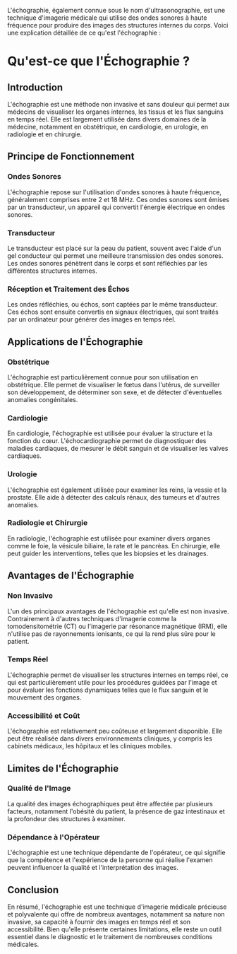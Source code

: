 L'échographie, également connue sous le nom d'ultrasonographie, est une technique d'imagerie médicale qui utilise des ondes sonores à haute fréquence pour produire des images des structures internes du corps. Voici une explication détaillée de ce qu'est l'échographie :

# Qu'est-ce que l'Échographie ?

## Introduction

L'échographie est une méthode non invasive et sans douleur qui permet aux médecins de visualiser les organes internes, les tissus et les flux sanguins en temps réel. Elle est largement utilisée dans divers domaines de la médecine, notamment en obstétrique, en cardiologie, en urologie, en radiologie et en chirurgie.

## Principe de Fonctionnement

### Ondes Sonores

L'échographie repose sur l'utilisation d'ondes sonores à haute fréquence, généralement comprises entre 2 et 18 MHz. Ces ondes sonores sont émises par un transducteur, un appareil qui convertit l'énergie électrique en ondes sonores.

### Transducteur

Le transducteur est placé sur la peau du patient, souvent avec l'aide d'un gel conducteur qui permet une meilleure transmission des ondes sonores. Les ondes sonores pénètrent dans le corps et sont réfléchies par les différentes structures internes.

### Réception et Traitement des Échos

Les ondes réfléchies, ou échos, sont captées par le même transducteur. Ces échos sont ensuite convertis en signaux électriques, qui sont traités par un ordinateur pour générer des images en temps réel.

## Applications de l'Échographie

### Obstétrique

L'échographie est particulièrement connue pour son utilisation en obstétrique. Elle permet de visualiser le fœtus dans l'utérus, de surveiller son développement, de déterminer son sexe, et de détecter d'éventuelles anomalies congénitales.

### Cardiologie

En cardiologie, l'échographie est utilisée pour évaluer la structure et la fonction du cœur. L'échocardiographie permet de diagnostiquer des maladies cardiaques, de mesurer le débit sanguin et de visualiser les valves cardiaques.

### Urologie

L'échographie est également utilisée pour examiner les reins, la vessie et la prostate. Elle aide à détecter des calculs rénaux, des tumeurs et d'autres anomalies.

### Radiologie et Chirurgie

En radiologie, l'échographie est utilisée pour examiner divers organes comme le foie, la vésicule biliaire, la rate et le pancréas. En chirurgie, elle peut guider les interventions, telles que les biopsies et les drainages.

## Avantages de l'Échographie

### Non Invasive

L'un des principaux avantages de l'échographie est qu'elle est non invasive. Contrairement à d'autres techniques d'imagerie comme la tomodensitométrie (CT) ou l'imagerie par résonance magnétique (IRM), elle n'utilise pas de rayonnements ionisants, ce qui la rend plus sûre pour le patient.

### Temps Réel

L'échographie permet de visualiser les structures internes en temps réel, ce qui est particulièrement utile pour les procédures guidées par l'image et pour évaluer les fonctions dynamiques telles que le flux sanguin et le mouvement des organes.

### Accessibilité et Coût

L'échographie est relativement peu coûteuse et largement disponible. Elle peut être réalisée dans divers environnements cliniques, y compris les cabinets médicaux, les hôpitaux et les cliniques mobiles.

## Limites de l'Échographie

### Qualité de l'Image

La qualité des images échographiques peut être affectée par plusieurs facteurs, notamment l'obésité du patient, la présence de gaz intestinaux et la profondeur des structures à examiner.

### Dépendance à l'Opérateur

L'échographie est une technique dépendante de l'opérateur, ce qui signifie que la compétence et l'expérience de la personne qui réalise l'examen peuvent influencer la qualité et l'interprétation des images.

## Conclusion

En résumé, l'échographie est une technique d'imagerie médicale précieuse et polyvalente qui offre de nombreux avantages, notamment sa nature non invasive, sa capacité à fournir des images en temps réel et son accessibilité. Bien qu'elle présente certaines limitations, elle reste un outil essentiel dans le diagnostic et le traitement de nombreuses conditions médicales.